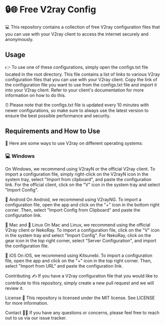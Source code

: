 # 🔒🌐 Free V2ray Config
💻 This repository contains a collection of free V2ray configuration files that you can use with your V2ray client to access the internet securely and anonymously.

## Usage
👉 To use one of these configurations, simply open the configs.txt file located in the root directory. This file contains a list of links to various V2ray configuration files that you can use with your V2ray client. Copy the link of the configuration file you want to use from the configs.txt file and import it into your V2ray client. Refer to your client's documentation for more information on how to do this.

⏰ Please note that the configs.txt file is updated every 10 minutes with newer configurations, so make sure to always use the latest version to ensure the best possible performance and security.

## Requirements and How to Use
📲 Here are some ways to use V2ray on different operating systems:

### 💻 Windows
On Windows, we recommend using V2rayN or the official V2ray client. To import a configuration file, simply right-click on the V2rayN icon in the system tray, select "Import from clipboard", and paste the configuration link. For the official client, click on the "V" icon in the system tray and select "Import Config".

🤖 Android
On Android, we recommend using V2rayNG. To import a configuration file, open the app and click on the "+" icon in the bottom right corner. Then, select "Import Config from Clipboard" and paste the configuration link.

🍎 Mac and 🐧 Linux
On Mac and Linux, we recommend using the official V2ray client or NekoRay. To import a configuration file, click on the "V" icon in the system tray and select "Import Config". For NekoRay, click on the gear icon in the top right corner, select "Server Configuration", and import the configuration file.

📱 iOS
On iOS, we recommend using Kitsunebi. To import a configuration file, open the app and click on the "+" icon in the top right corner. Then, select "Import from URL" and paste the configuration link.

Contributing
✍️ If you have a V2ray configuration file that you would like to contribute to this repository, simply create a new pull request and we will review it.

License
📝 This repository is licensed under the MIT license. See LICENSE for more information.

Contact
🙋‍♀️ If you have any questions or concerns, please feel free to reach out to us via our issue tracker.
